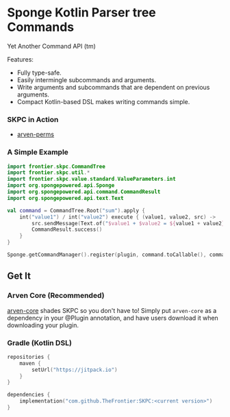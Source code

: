 # Sponge Kotlin Parser tree Commands

Yet Another Command API (tm)

Features:
- Fully type-safe.
- Easily intermingle subcommands and arguments.
- Write arguments and subcommands that are dependent on previous arguments.
- Compact Kotlin-based DSL makes writing commands simple.

### SKPC in Action

- [arven-perms](https://github.com/Arvenwood/arven-perms/blob/0.1.0/src/main/kotlin/arven/perms/plugin/command/APCommand.kt)


### A Simple Example

```kotlin
import frontier.skpc.CommandTree
import frontier.skpc.util.*
import frontier.skpc.value.standard.ValueParameters.int
import org.spongepowered.api.Sponge
import org.spongepowered.api.command.CommandResult
import org.spongepowered.api.text.Text

val command = CommandTree.Root("sum").apply {
    int("value1") / int("value2") execute { (value1, value2, src) ->
        src.sendMessage(Text.of("$value1 + $value2 = ${value1 + value2}"))
        CommandResult.success()
    }
}

Sponge.getCommandManager().register(plugin, command.toCallable(), command.aliases)
```

## Get It

### Arven Core (Recommended)

[arven-core](https://github.com/Arvenwood/arven-core) shades SKPC so you don't have to!
Simply put `arven-core` as a dependency in your @Plugin annotation, and have users download it when downloading your plugin.

### Gradle (Kotlin DSL)

```kotlin
repositories {
    maven {
        setUrl("https://jitpack.io")
    }
}

dependencies {
    implementation("com.github.TheFrontier:SKPC:<current version>")
}
```